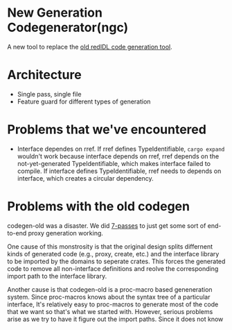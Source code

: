 # New Generation Codegenerator(ngc)

A new tool to replace the [old redIDL code generation tool](../codegen-old/README.md).

# Architecture

* Single pass, single file
* Feature guard for different types of generation



# Problems that we've encountered
* Interface dependes on rref. If rref defines TypeIdentifiable, `cargo expand` wouldn't work because
  interface depends on rref, rref depends on the not-yet-generated TypeIdentifiable, which makes
  interface failed to compile. If interface defines TypeIdentifiable, rref needs to depends on
  interface, which creates a circular dependency.

# Problems with the old codegen

codegen-old was a disaster. We did [7-passes](https://github.com/mars-research/redleaf/blob/874b42c6a5f03c8b8484e2642ac35425b1acc518/interface/Makefile#L10)
to just get some sort of end-to-end proxy generation working.

One cause of this monstrosity is that the original design splits differnent kinds of generated
code (e.g., proxy, create, etc.) and the interface library to be imported by the domains 
to seperate crates. This forces the generated code to remove all non-interface definitions
and reolve the corresponding import path to the interface library.

Another cause is that codegen-old is a proc-macro based geneneration system.
Since proc-macros knows about the syntax
tree of a particular interface, It's relatively easy to proc-macros to generate most of the code
that we want so that's what we started with. However, serious problems arise as we try to have it
figure out the import paths. Since it does not know 

